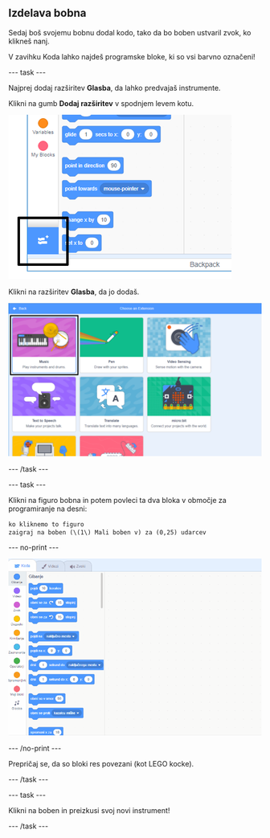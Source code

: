 ## Izdelava bobna

Sedaj boš svojemu bobnu dodal kodo, tako da bo boben ustvaril zvok, ko klikneš nanj.

V zavihku Koda lahko najdeš programske bloke, ki so vsi barvno označeni!

\--- task \---

Najprej dodaj razširitev **Glasba**, da lahko predvajaš instrumente.

Klikni na gumb **Dodaj razširitev** v spodnjem levem kotu.

![označen je gumb za razširitev](images/add-extension-annotated.png)

Klikni na razširitev **Glasba**, da jo dodaš.

![označena je zvočna razširitev](images/click-music-annotated.png)

\--- /task \---

\--- task \---

Klikni na figuro bobna in potem povleci ta dva bloka v območje za programiranje na desni:

```blocks3
ko kliknemo to figuro
zaigraj na boben (\(1\) Mali boben v) za (0,25) udarcev
```

\--- no-print \---

![posnetek zaslona](images/connect-block.gif)

\--- /no-print \---

Prepričaj se, da so bloki res povezani (kot LEGO kocke).

\--- /task \---

\--- task \---

Klikni na boben in preizkusi svoj novi instrument!

\--- /task \---